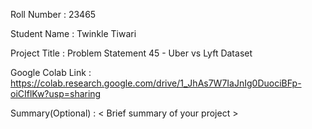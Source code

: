 Roll Number       :   23465

Student Name      :   Twinkle Tiwari

Project Title     :   Problem Statement 45 - Uber vs Lyft Dataset

Google Colab Link :   https://colab.research.google.com/drive/1_JhAs7W7IaJnIg0DuociBFp-oiCIflKw?usp=sharing 

Summary(Optional) :   < Brief summary of your project >
